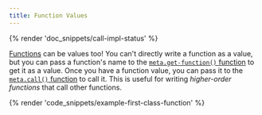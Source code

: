 ```yaml
---
title: Function Values
---
```


{% render 'doc_snippets/call-impl-status' %}

[Functions][] can be values too! You can't directly write a function as a value,
but you can pass a function's name to the [`meta.get-function()` function][] to
get it as a value. Once you have a function value, you can pass it to the
[`meta.call()` function][] to call it. This is useful for writing *higher-order
functions* that call other functions.

[Functions]: /documentation/at-rules/function
[`meta.get-function()` function]: /documentation/modules/meta#get-function
[`meta.call()` function]: /documentation/modules/meta#call

{% render 'code_snippets/example-first-class-function' %}
